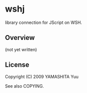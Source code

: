wshj
=========
library connection for JScript on WSH.


## Overview

(not yet written)

## License

Copyright (C) 2009  YAMASHITA Yuu

See also COPYING.
